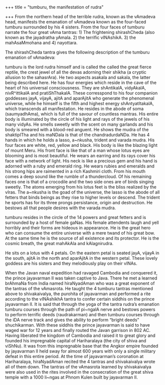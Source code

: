 +++
title = "tumburu, the manifestation of rudra"

+++
From the northern head of the terrible rudra, known as the vAmadeva
head, manifests the emanation of vAmadeva known as the four-faced
tumburu surrounded by his 4 sisters. From the four faces of tumburu
narrate the four great vAma tantras: 1) The frightening shirashCheda
(also known as the jayadratha yAmala. 2) the terrific vINAshikA. 3) the
mahAsaMmohana and 4) nayottara.

The shirashCheda tantra gives the following description of the tumburu
emanation of vAmadeva:

tumburu is the lord rudra himself and is called the called the great
fierce reptile, the crest jewel of all the devas adorning their shikha
(a cryptic allusion to the sahasrAra). He two aspects asakala and
sakala, the latter being described here. He has four energies which
reside in the cave of the heart of his universal consciousness. They are
shAntikalA, vidyAkalA, nivR^ittikalA and pratiShThakalA. These
corresspond to his four companion goddesses jayA, vijayA, ajitA and
aparAjitA who generate the phenomenal universe, while he himself is the
fifth and highest energy shAntyatItakalA, which transcends all
manifestation. He resides in the abode of soma (saumyadhAma), which is
full of the savour of countless mantras. His entire body is illuminated
by the circle of his light and rays of the jewels of his many vidyAs. He
smells sweetly with the scent on many garlands and his body is smeared
with a blood-red anguent. He shows the mudra of the shaktipITha and his
maNDala is that of the chandradurdaNDa. He has 4 hands in which he holds
a lasso, a\~nkusha, trident and varada mudra. His four faces are white,
red, yellow and black. His body is like the blazing light of mount Meru.
His front face is like that of a man whose lotus eyes are blooming and
is most beautiful. He wears an earring and its rays cover his face with
a network of light. His neck is like a precious gem and his hand is
adorned with a ruby and emerald ring. He wears rubies and emeralds and
his strong hips are raimented in a rich Kashmiri cloth. From his mouth
comes a deep sound like the rumble of a thundercloud. Of his remaining
faces one is that of a crocodile and the two side ones are of birds
singing sweetly. The atoms emerging from his lotus feet is the bliss
realized by the vIras. The a\~nkusha is the goad of the universe, the
lasso is the abode of all fetters that binds beings as they rise to
higher levels or descend. The trident he sports has for its three prongs
persistance, origin and destruction. He bestows all that people desires
with the varada mudra.

tumburu resides in the circle of the 14 powers and great fetters and is
surrounded by a host of female gaNas. His female attendents laugh and
yell horribly and their forms are hideous in appearance. He is the great
hero who can consume the entire universe with a mere twand of his great
bow. At the same time he is the source of all existence and its
protector. He is the cosmic breath, the great mahAkAla and kAlagnirudra.

He sits on a lotus with 4 petals. On the eastern petal is seated jayA,
vijayA in the south, ajitA in the north and aparAjitA in the western
petal. These lovely goddess are his sisters and they melodiously play on
their vINAs.

When the Javan naval expedition had ravaged Cambodia and conquered it,
the prince jayavarman II was taken captive to Java. There he met a
learned brAhmaNa from India named hiraNyadAman who was a great exponent
of the tantras of the vAmasrota. He taught the 4 tumburu tantras
mentioned above to shivakaivalya, the purohita of jayavarman and
performed a rite according to the vINAshikhA tantra to confer certain
siddhis on the prince jayavarman II. It is said that through the yoga of
the tantra rudra’s emanation tumburu courses through the path of
pi\~ngalA nerve and bestows powers to perform terrific deeds
(raudrakarman) and then tumburu courses through the iDA nerve track and
gives the ability to perform “bright deeds” shuchikarman. With these
siddhis the prince jayavarman is said to have waged war for 12 years and
finally routed the Javan garrison in 802 AC. Having liberated the
kingdom of Cambodia and raised it to great glory and founded his
impregnable capital of Hariharalaya (the city of shiva and viShNu). It
was from this impregnable base that the Angkor empire founded by
jayavarman II held sway for almost 600 years with only a single military
defeat in this entire period. At the time of jayavarman’s coronation at
Hariharalaya, hiraNyadAman recited the 4 tantras and shivakaivalya wrote
all of them down. The tantras of the vAmasrota learned by shivakaivalya
were also used in the rites involved in the consecration of the great
shiva temple with a 1000 li\~ngas at Phnom Kulen built by jayavarman II.
